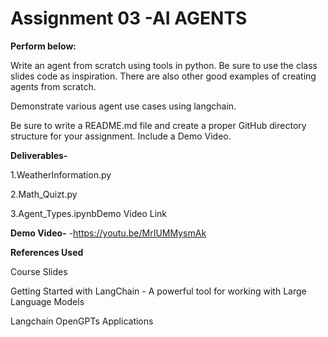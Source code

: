 # Assignment 03 -AI AGENTS

**Perform below:**


Write an agent from scratch using tools in python. Be sure to use the class slides code as inspiration. There are also other good examples of creating agents from scratch.

Demonstrate various agent use cases using langchain.

Be sure to write a README.md file and create a proper GitHub directory structure for your assignment. Include a Demo Video.

**Deliverables-**

1.WeatherInformation.py

2.Math_Quizt.py

3.Agent_Types.ipynbDemo Video Link

**Demo Video-** -https://youtu.be/MrIUMMysmAk

**References Used**

Course Slides

Getting Started with LangChain - A powerful tool for working with Large Language Models

Langchain OpenGPTs Applications

